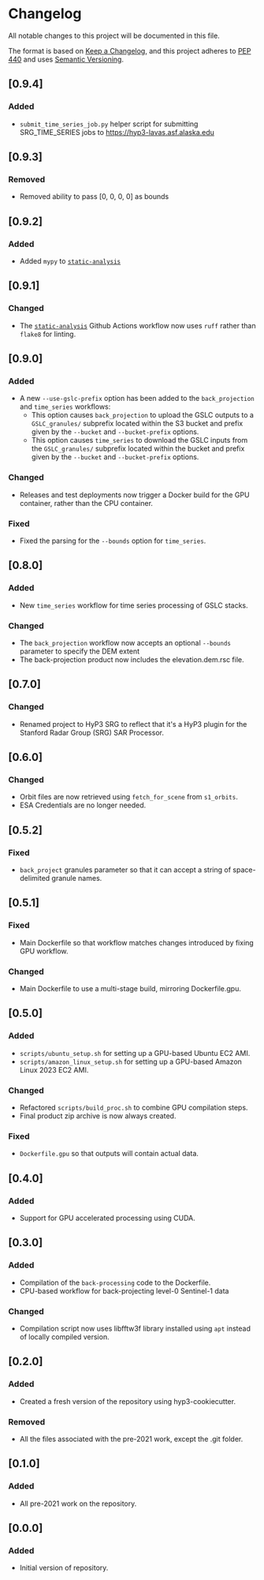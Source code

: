 # Changelog

All notable changes to this project will be documented in this file.

The format is based on [Keep a Changelog](https://keepachangelog.com/en/1.0.0/),
and this project adheres to [PEP 440](https://www.python.org/dev/peps/pep-0440/)
and uses [Semantic Versioning](https://semver.org/spec/v2.0.0.html).

## [0.9.4]

### Added
* `submit_time_series_job.py` helper script for submitting SRG_TIME_SERIES jobs to https://hyp3-lavas.asf.alaska.edu

## [0.9.3]

### Removed
* Removed ability to pass [0, 0, 0, 0] as bounds

## [0.9.2]

### Added
* Added `mypy` to [`static-analysis`](.github/workflows/static-analysis.yml)

## [0.9.1]

### Changed
* The [`static-analysis`](.github/workflows/static-analysis.yml) Github Actions workflow now uses `ruff` rather than `flake8` for linting.

## [0.9.0]

### Added
* A new `--use-gslc-prefix` option has been added to the `back_projection` and `time_series` workflows:
  * This option causes `back_projection` to upload the GSLC outputs to a `GSLC_granules/` subprefix located within the S3 bucket and prefix given by the `--bucket` and `--bucket-prefix` options.
  * This option causes `time_series` to download the GSLC inputs from the `GSLC_granules/` subprefix located within the bucket and prefix given by the `--bucket` and `--bucket-prefix` options.

### Changed
* Releases and test deployments now trigger a Docker build for the GPU container, rather than the CPU container.

### Fixed
* Fixed the parsing for the `--bounds` option for `time_series`.

## [0.8.0]

### Added
* New `time_series` workflow for time series processing of GSLC stacks.

### Changed
* The `back_projection` workflow now accepts an optional `--bounds` parameter to specify the DEM extent
* The back-projection product now includes the elevation.dem.rsc file.

## [0.7.0]

### Changed
* Renamed project to HyP3 SRG to reflect that it's a HyP3 plugin for the Stanford Radar Group (SRG) SAR Processor.

## [0.6.0]

### Changed
* Orbit files are now retrieved using `fetch_for_scene` from `s1_orbits`.
* ESA Credentials are no longer needed.

## [0.5.2]

### Fixed
* `back_project` granules parameter so that it can accept a string of space-delimited granule names.

## [0.5.1]

### Fixed
* Main Dockerfile so that workflow matches changes introduced by fixing GPU workflow.

### Changed
* Main Dockerfile to use a multi-stage build, mirroring Dockerfile.gpu.

## [0.5.0]

### Added
* `scripts/ubuntu_setup.sh` for setting up a GPU-based Ubuntu EC2 AMI.
* `scripts/amazon_linux_setup.sh` for setting up a GPU-based Amazon Linux 2023 EC2 AMI.

### Changed
* Refactored `scripts/build_proc.sh` to combine GPU compilation steps.
* Final product zip archive is now always created.

### Fixed
* `Dockerfile.gpu` so that outputs will contain actual data.

## [0.4.0]

### Added
* Support for GPU accelerated processing using CUDA.

## [0.3.0]

### Added
* Compilation of the `back-processing` code to the Dockerfile.
* CPU-based workflow for back-projecting level-0 Sentinel-1 data

### Changed
* Compilation script now uses libfftw3f library installed using `apt` instead of locally compiled version.

## [0.2.0]

### Added
* Created a fresh version of the repository using hyp3-cookiecutter.

### Removed
* All the files associated with the pre-2021 work, except the .git folder.

## [0.1.0]

### Added
* All pre-2021 work on the repository.

## [0.0.0]

### Added
* Initial version of repository.
